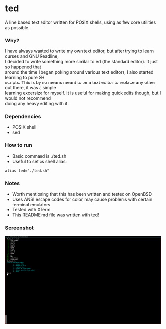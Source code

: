 # ted
A line based text editor written for POSIX shells, using as few core utilities as possible.

### Why?
I have always wanted to write my own text editor, but after trying to learn curses and GNU Readline,  
I decided to write something more similar to ed (the standard editor). It just so happened that  
around the time I began poking around various text editors, I also started learning to pure SH  
scripts. This is by no means meant to be a text editor to replace any other out there, it was a simple  
learning excersize for myself. It is useful for making quick edits though, but I would not recommend  
doing any heavy editing with it.

### Dependencies
* POSIX shell
* sed

### How to run
* Basic command is ./ted.sh
* Useful to set as shell alias:
```
alias ted="./ted.sh"
```

### Notes
* Worth mentioning that this has been written and tested on OpenBSD
* Uses ANSI escape codes for color, may cause problems with certain terminal emulators.
* Tested with XTerm
* This README.md file was written with ted!

### Screenshot
![scrot](scrot.png)
